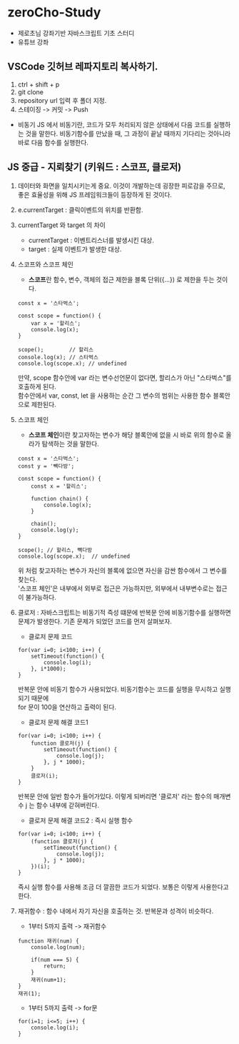 # zeroCho-Study
- 제로초님 강좌기반 자바스크립트 기초 스터디
- 유튜브 강좌

## VSCode 깃허브 레파지토리 복사하기.
1. ctrl + shift + p
2. git clone
3. repository url 입력 후 폴더 지정.
4. 스테이징 -> 커밋 -> Push


- 비동기
JS 에서 비동기란, 코드가 모두 처리되지 않은 상태에서 다음 코드를 실행하는 것을 말한다.
비동기함수를 만났을 때, 그 과정이 끝날 때까지 기다리는 것아니라 바로 다음 함수를 실행한다.

## JS 중급 - 지뢰찾기 (키워드 : 스코프, 클로저)
1. 데이터와 화면을 일치시키는게 중요. 이것이 개발하는데 굉장한 피로감을 주므로, 좋은 효율성을 위해 JS 프레임워크들이 등장하게 된 것이다.
2. e.currentTarget : 클릭이벤트의 위치를 반환함.
3. currentTarget 와 target 의 차이
    - currentTarget : 이벤트리스너를 발생시킨 대상.
    - target : 실제 이벤트가 발생한 대상.

4. 스코프와 스코프 체인
    - **스코프**란 함수, 변수, 객체의 접근 제한을 블록 단위({...}) 로 제한을 두는 것이다.

    ```
    const x = '스타벅스';

    const scope = function() {
        var x = '할리스';
        console.log(x);
    }

    scope();        // 할리스
    console.log(x); // 스타벅스
    console.log(scope.x); // undefined    
    ```
    만약, scope 함수안에 var 라는 변수선언문이 없다면, 할리스가 아닌 "스타벅스"를 호출하게 된다. <br>
    함수안에서 var, const, let 을 사용하는 순간 그 변수의 범위는 사용한 함수 블록안으로 제한된다.

5. 스코프 체인
    - **스코프 체인**이란 찾고자하는 변수가 해당 블록안에 없을 시 바로 위의 함수로 올라가 탐색하는 것을 말한다.

    ```
    const x = '스타벅스';
    const y = '빽다방';

    const scope = function() {
        const x = '할리스';

        function chain() {
            console.log(x);
        }

        chain();
        console.log(y);
    }

    scope(); // 할리스, 뺵다방
    console.log(scope.x);  // undefined
    ```
    위 처럼 찾고자하는 변수가 자신의 블록에 없으면 자신을 감싼 함수에서 그 변수를 찾는다. <br>
    '스코프 체인'은 내부에서 외부로 접근은 가능하지만, 외부에서 내부변수로는 접근이 불가능하다.

6. 클로저 : 자바스크립트는 비동기적 즉성 떄문에 반복문 안에 비동기함수를 실행하면 문제가 발생한다. 기존 문제가 되었던 코드를 먼저 살펴보자.

    - 클로저 문제 코드
    ```
    for(var i=0; i<100; i++) {
        setTimeout(function() {
            console.log(i);
        }, i*1000);
    }    
    ```
    반복문 안에 비동기 함수가 사용되었다. 비동기함수는 코드를 실행을 무시하고 실행되기 때문에 <br>
    for 문이 100을 연산하고 출력이 된다.

    - 클로저 문제 해결 코드1
    ```
    for(var i=0; i<100; i++) {
        function 클로저(j) {
            setTimeout(function() {
                console.log(j);
            }, j * 1000);
        }
        클로저(i);
    }    
    ```
    반복문 안에 일반 함수가 들어가있다. 이렇게 되버리면 '클로저' 라는 함수의 매개변수 j 는 함수 내부에 갇혀버린다. <br>

    - 클로저 문제 해결 코드2 : 즉시 실행 함수
    ```
    for(var i=0; i<100; i++) {
        (function 클로저(j) {
            setTimeout(function() {
                console.log(j);
            }, j * 1000);
        })(i);
    }    
    ```
    즉시 실행 함수를 사용해 조금 더 깔끔한 코드가 되었다. 보통은 이렇게 사용한다고 한다.


7. 재귀함수 : 함수 내에서 자기 자신을 호출하는 것. 반복문과 성격이 비슷하다.

    - 1부터 5까지 출력 -> 재귀함수
    ```
    function 재귀(num) {
        console.log(num);

        if(num === 5) {
            return;
        }
        재귀(num+1);
    }
    재귀(1);
    ```
    
    - 1부터 5까지 출력 -> for문
    ```
    for(i=1; i<=5; i++) {
        console.log(i);
    }
    ```    
